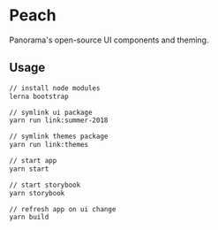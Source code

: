 # Peach
Panorama's open-source UI components and theming.

## Usage

```sh
// install node modules
lerna bootstrap

// symlink ui package
yarn run link:summer-2018

// symlink themes package
yarn run link:themes

// start app
yarn start

// start storybook
yarn storybook

// refresh app on ui change
yarn build
```
